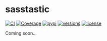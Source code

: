 # sasstastic

[![CI](https://github.com/samuelcolvin/sasstastic/workflows/CI/badge.svg?event=push)](https://github.com/samuelcolvin/sasstastic/actions?query=event%3Apush+branch%3Amaster+workflow%3ACI)
[![Coverage](https://codecov.io/gh/samuelcolvin/sasstastic/branch/master/graph/badge.svg)](https://codecov.io/gh/samuelcolvin/sasstastic)
[![pypi](https://img.shields.io/pypi/v/sasstastic.svg)](https://pypi.python.org/pypi/sasstastic)
[![versions](https://img.shields.io/pypi/pyversions/sasstastic.svg)](https://github.com/samuelcolvin/sasstastic)
[![license](https://img.shields.io/github/license/samuelcolvin/sasstastic.svg)](https://github.com/samuelcolvin/sasstastic/blob/master/LICENSE)

Coming soon...
